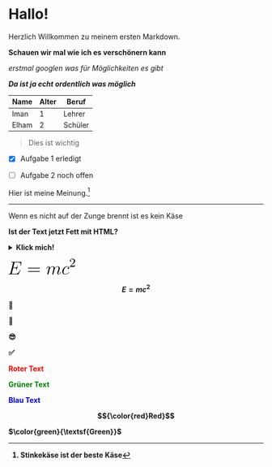 # Hallo!

Herzlich Willkommen zu meinem ersten Markdown.

**Schauen wir mal wie ich es verschönern kann**

*erstmal googlen was für Möglichkeiten es gibt*

***Da ist ja echt ordentlich was möglich***

|Name|Alter|Beruf|
|----|-----|-----|
|Iman|1|Lehrer|
|Elham|2|Schüler|

> Dies ist wichtig

- [x] Aufgabe 1 erledigt 
- [ ] Aufgabe 2 noch offen



Hier ist meine Meinung.[^1]

[^1]: Stinkekäse ist der beste Käse
---
Wenn es nicht auf der Zunge brennt ist es kein Käse

<b>Ist der Text jetzt Fett mit HTML?<b>

<details>
<summary>Klick mich!</summary>Hier steht ein versteckter Text.</details>

![image](matheformel.svg)

$$E=mc^2$$

:rocket:

:tada:

:sunglasses:

:white_check_mark:


<span style="color:red">Roter Text</span>

<span style="color:green">Grüner Text</span>

<span style="color:blue">Blau Text</span>

$${\color{red}Red}$$

$\color{green}{\textsf{Green}}$